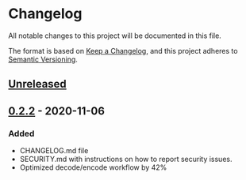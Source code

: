# Changelog
All notable changes to this project will be documented in this file.

The format is based on [Keep a Changelog](https://keepachangelog.com/en/1.0.0/),
and this project adheres to [Semantic Versioning](https://semver.org/spec/v2.0.0.html).

## [Unreleased]
<!--
### Added
### Changed
### Deprecated
### Removed
### Fixed
### Security
-->

## [0.2.2] - 2020-11-06
### Added 
- CHANGELOG.md file
- SECURITY.md with instructions on how to report security issues.
- Optimized decode/encode workflow by 42%

[Unreleased]: https://github.com/frrist/go-bitfield/compare/v0.2.2...HEAD
[0.2.2]: https://github.com/frrist/go-bitfield/compare/v0.2.1...v0.2.2 


